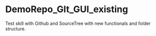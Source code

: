 # DemoRepo_GIt_GUI_existing
 Test skill with Github and SourceTree with new functionals and folder structure.
